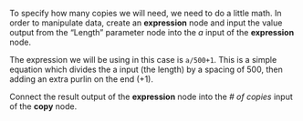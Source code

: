 To specify how many copies we will need, we need to do a little math. In order to manipulate data, create an **expression** node and input the value output from the “Length” parameter node into the *a* input of the **expression** node.

The expression we will be using in this case is `a/500+1`. This is a simple equation which divides the a input (the length) by a spacing of 500, then adding an extra purlin on the end (+1).

Connect the result output of the **expression** node into the *# of copies* input of the **copy** node.
